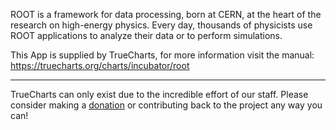 ROOT is a framework for data processing, born at CERN, at the heart of the research on high-energy physics. Every day, thousands of physicists use ROOT applications to analyze their data or to perform simulations.

This App is supplied by TrueCharts, for more information visit the manual: https://truecharts.org/charts/incubator/root

---

TrueCharts can only exist due to the incredible effort of our staff.
Please consider making a [donation](https://truecharts.org/docs/about/sponsor) or contributing back to the project any way you can!
